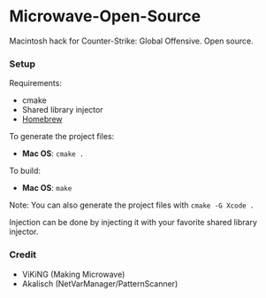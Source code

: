 # Microwave-Open-Source

Macintosh hack for Counter-Strike: Global Offensive. Open source.

### Setup

Requirements:

* cmake
* Shared library injector 
* [Homebrew](https://brew.sh)

To generate the project files:

* **Mac OS**: `cmake .`

To build:

* **Mac OS**: `make`

Note: You can also generate the project files with `cmake -G Xcode .`

Injection can be done by injecting it with your favorite shared library injector.

### Credit

* ViKiNG (Making Microwave)
* Akalisch (NetVarManager/PatternScanner)
